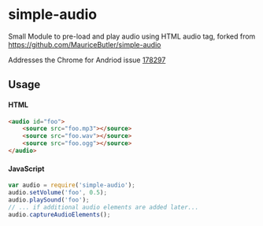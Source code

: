 # simple-audio

Small Module to pre-load and play audio using HTML audio tag, forked from https://github.com/MauriceButler/simple-audio

Addresses the Chrome for Andriod issue [178297](https://code.google.com/p/chromium/issues/detail?id=178297)

## Usage

#### HTML

``` html
<audio id="foo">
    <source src="foo.mp3"></source>
    <source src="foo.wav"></source>
    <source src="foo.ogg"></source>
</audio>
```

#### JavaScript

``` javascript
var audio = require('simple-audio');
audio.setVolume('foo', 0.5);
audio.playSound('foo');
// ... if additional audio elements are added later...
audio.captureAudioElements();
```
